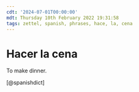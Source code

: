 ```yaml
---
cdt: '2024-07-01T00:00:00'
mdt: Thursday 10th February 2022 19:31:58
tags: zettel, spanish, phrases, hace, la, cena
---
```


# Hacer la cena
To make dinner. 

[@spanishdict]